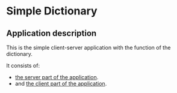 # Simple Dictionary

## Application description
This is the simple client-server application with the function of the dictionary.


It consists of:
* [the server part of the application](simple-dictionary-server).
* and [the client part of the application](simple-dictionary-client).
